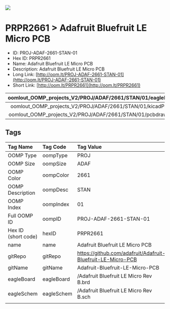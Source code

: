 


  
![][im]
# PRPR2661 > Adafruit Bluefruit LE Micro PCB

- ID: PROJ-ADAF-2661-STAN-01
- Hex ID: PRPR2661
- Name: Adafruit Bluefruit LE Micro PCB
- Description: Adafruit Bluefruit LE Micro PCB
- Long Link: [http://oom.lt/PROJ-ADAF-2661-STAN-01](http://oom.lt/PROJ-ADAF-2661-STAN-01)
- Short Link: [http://oom.lt/PRPR2661](http://oom.lt/PRPR2661)
  

|oomlout_OOMP_projects_V2/PROJ/ADAF/2661/STAN/01/eagleImage.png|oomlout_OOMP_projects_V2/PROJ/ADAF/2661/STAN/01/eagleSchemImage.png|oomlout_OOMP_projects_V2/PROJ/ADAF/2661/STAN/01/kicadPcb3dFront.png|oomlout_OOMP_projects_V2/PROJ/ADAF/2661/STAN/01/kicadPcb3dBack.png|
| :---: | :---: | :---: | :---: |
|oomlout_OOMP_projects_V2/PROJ/ADAF/2661/STAN/01/kicadPcb3d.png|oomlout_OOMP_projects_V2/PROJ/ADAF/2661/STAN/01/bomBack.png|oomlout_OOMP_projects_V2/PROJ/ADAF/2661/STAN/01/bomFront.png|oomlout_OOMP_projects_V2/PROJ/ADAF/2661/STAN/01/pcbdraw.svg|
|oomlout_OOMP_projects_V2/PROJ/ADAF/2661/STAN/01/pcbdrawBack.svg||||

## Tags
  

|Tag Name|Tag Code|Tag Value|
| :--- | :--- | :--- |
|OOMP Type|oompType|PROJ|
|OOMP Size|oompSize|ADAF|
|OOMP Color|oompColor|2661|
|OOMP Description|oompDesc|STAN|
|OOMP Index|oompIndex|01|
|Full OOMP ID|oompID|PROJ-ADAF-2661-STAN-01|
|Hex ID (short code)|hexID|PRPR2661|
|name|name|Adafruit Bluefruit LE Micro PCB|
|gitRepo|gitRepo|https://github.com/adafruit/Adafruit-Bluefruit-LE-Micro-PCB|
|gitName|gitName|Adafruit-Bluefruit-LE-Micro-PCB|
|eagleBoard|eagleBoard|/Adafruit Bluefruit LE Micro Rev B.brd|
|eagleSchem|eagleSchem|/Adafruit Bluefruit LE Micro Rev B.sch|
||||



[im]: PROJ/ADAF/2661/STAN/01/kicadPcb3d_450.png
